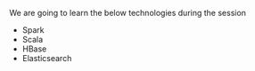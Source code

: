 We are going to learn the below technologies during the session

- Spark
- Scala
- HBase
- Elasticsearch
